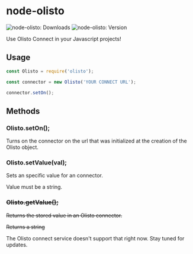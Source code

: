 node-olisto
==============================

![node-olisto: Downloads](https://img.shields.io/npm/dt/node-olisto.svg?style=flat) ![node-olisto: Version](https://img.shields.io/npm/v/node-olisto.svg)

Use Olisto Connect in your Javascript projects!

Usage
------------------------------

```js
const Olisto = require('olisto');

const connector = new Olisto('YOUR CONNECT URL');

connector.setOn();
```

Methods
------------------------------

### Olisto.setOn();
Turns on the connector on the url that was initialized at the creation of the Olisto object.

### Olisto.setValue(val);
Sets an specific value for an connector.

Value must be a string.

### ~~Olisto.getValue();~~
~~Returns the stored value in an Olisto connector.~~

~~Returns a string~~

The Olisto connect service doesn't support that right now. Stay tuned for updates.
